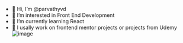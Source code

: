 - 👋 Hi, I’m @parvathyvd
- 👀 I’m interested in Front End Development
- 🌱 I’m currently learning React
- 💞️ I usally work on frontend mentor projects or projects from Udemy
![image](https://user-images.githubusercontent.com/25538870/195766978-80b30ee4-673f-4cb2-aeb5-c53c430d4733.png)

<!---
parvathyvd/parvathyvd is a ✨ special ✨ repository because its `README.md` (this file) appears on your GitHub profile.
You can click the Preview link to take a look at your changes.
--->
